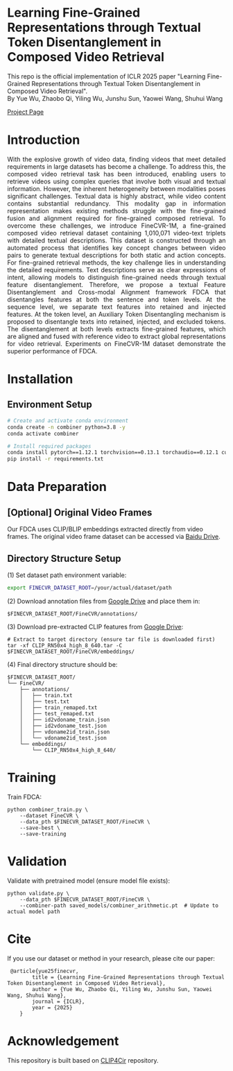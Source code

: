 # Learning Fine-Grained Representations through Textual Token Disentanglement in Composed Video Retrieval

This repo is the official implementation of ICLR 2025 paper "Learning Fine-Grained Representations through Textual Token Disentanglement in Composed Video Retrieval".
<br>
By Yue Wu, Zhaobo Qi, Yiling Wu, Junshu Sun, Yaowei Wang, Shuhui Wang

[Project Page](https://may2333.github.io/FineCVR/)

# Introduction

<p style="text-align:justify; text-justify:inter-ideograph;">
With the explosive growth of video data, finding videos that meet detailed requirements in large datasets has become a challenge. To address this, the composed video retrieval task has been introduced, enabling users to retrieve videos using complex queries that involve both visual and textual information. However, the inherent heterogeneity between modalities poses significant challenges. Textual data is highly abstract, while video content contains substantial redundancy. This modality gap in information representation makes existing methods struggle with the fine-grained fusion and alignment required for fine-grained composed retrieval. To overcome these challenges, we introduce FineCVR-1M, a fine-grained composed video retrieval dataset containing 1,010,071 video-text triplets with detailed textual descriptions. This dataset is constructed through an automated process that identifies key concept changes between video pairs to generate textual descriptions for both static and action concepts. For fine-grained retrieval methods, the key challenge lies in understanding the detailed requirements. Text descriptions serve as clear expressions of intent, allowing models to distinguish fine-grained needs through textual feature disentanglement. Therefore, we propose a textual Feature Disentanglement and Cross-modal Alignment framework FDCA that disentangles features at both the sentence and token levels. At the sequence level, we separate text features into retained and injected features. At the token level, an Auxiliary Token Disentangling mechanism is proposed to disentangle texts into retained, injected, and excluded tokens. The disentanglement at both levels extracts fine-grained features, which are aligned and fused with reference video to extract global representations for video retrieval. Experiments on FineCVR-1M dataset demonstrate the superior performance of FDCA.
</p>

# Installation

## Environment Setup
```bash
# Create and activate conda environment
conda create -n combiner python=3.8 -y
conda activate combiner

# Install required packages
conda install pytorch==1.12.1 torchvision==0.13.1 torchaudio==0.12.1 cudatoolkit=11.3 -c pytorch
pip install -r requirements.txt
```

# Data Preparation

## [Optional] Original Video Frames

Our FDCA uses CLIP/BLIP embeddings extracted directly from video frames. The original video frame dataset can be accessed via [Baidu Drive](https://pan.baidu.com/s/1uSRsdYeOhBVnPLj04cv3ZA?pwd=mwyq).

## Directory Structure Setup

(1) Set dataset path environment variable:
```bash
export FINECVR_DATASET_ROOT=/your/actual/dataset/path
```
(2) Download annotation files from [Google Drive](https://drive.google.com/drive/folders/1SneQu9pUhvWmehGxn_Y8YB0JGaa-XfAv?usp=drive_link) and place them in:
```
$FINECVR_DATASET_ROOT/FineCVR/annotations/
```
(3) Download pre-extracted CLIP features from [Google Drive](https://drive.google.com/drive/folders/1m6zM0udCj8LThWsiMAtsQBFEWAmMucTI?usp=drive_link):
```
# Extract to target directory (ensure tar file is downloaded first)
tar -xf CLIP_RN50x4_high_8_640.tar -C $FINECVR_DATASET_ROOT/FineCVR/embeddings/
```
(4) Final directory structure should be:

```
$FINECVR_DATASET_ROOT/
└── FineCVR/
    ├── annotations/
    │   ├── train.txt
    │   ├── test.txt
    │   ├── train_remaped.txt
    │   ├── test_remaped.txt
    │   ├── id2vdoname_train.json
    │   ├── id2vdoname_test.json
    │   ├── vdoname2id_train.json
    │   └── vdoname2id_test.json
    └── embeddings/
        └── CLIP_RN50x4_high_8_640/
```

# Training
Train FDCA:
```
python combiner_train.py \
    --dataset FineCVR \
    --data_pth $FINECVR_DATASET_ROOT/FineCVR \
    --save-best \
    --save-training
```

# Validation
Validate with pretrained model (ensure model file exists):
```
python validate.py \
    --data_pth $FINECVR_DATASET_ROOT/FineCVR \
    --combiner-path saved_models/combiner_arithmetic.pt  # Update to actual model path
```


# Cite

If you use our dataset or method in your research, please cite our paper:
```
 @article{yue25finecvr,
        title = {Learning Fine-Grained Representations through Textual Token Disentanglement in Composed Video Retrieval},
        author = {Yue Wu, Zhaobo Qi, Yiling Wu, Junshu Sun, Yaowei Wang, Shuhui Wang},
        journal = {ICLR},
        year = {2025}
    }
```

# Acknowledgement
This repository is built based on [CLIP4Cir](https://github.com/ABaldrati/CLIP4Cir) repository.
